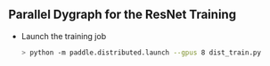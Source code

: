 ## Parallel Dygraph for the ResNet Training

- Launch the training job

    ``` bash
    > python -m paddle.distributed.launch --gpus 8 dist_train.py
    ```